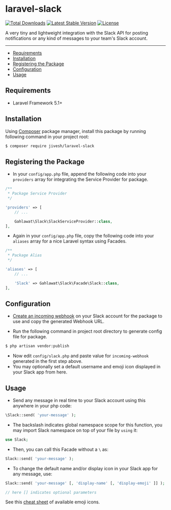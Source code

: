 # laravel-slack

[![Total Downloads](https://poser.pugx.org/jivesh/laravel-slack/downloads)](https://packagist.org/packages/jivesh/laravel-slack)
[![Latest Stable Version](https://poser.pugx.org/jivesh/laravel-slack/v/stable)](https://packagist.org/packages/jivesh/laravel-slack)
[![License](https://poser.pugx.org/jivesh/laravel-slack/license)](https://packagist.org/packages/jivesh/laravel-slack)

A very tiny and lightweight integration with the Slack API for posting notifications or any kind of messages to your team's Slack account.

---

- [Requirements](#requirements)
- [Installation](#installation)
- [Registering the Package](#registering-the-package)
- [Configuration](#configuration)
- [Usage](#usage)

## Requirements

* Laravel Framework 5.1+

## Installation

Using [Composer](https://getcomposer.org/) package manager, install this package by running following command in your project root:

```sh
$ composer require jivesh/laravel-slack
```

## Registering the Package

- In your ```config/app.php``` file, append the following code into your ```providers``` array for integrating the Service Provider for package.

```php
/**
 * Package Service Provider
 */

'providers' => [
    // ...

    Gahlawat\Slack\SlackServiceProvider::class,
],
```

- Again in your ```config/app.php``` file, copy the following code into your ```aliases``` array for a nice Laravel syntax using Facades.

```php
/**
 * Package Alias
 */

'aliases' => [
    // ...

    'Slack' => Gahlawat\Slack\Facade\Slack::class,
],
```

## Configuration

- [Create an incoming webhook](https://www.slack.com/services/new/incoming-webhook) on your Slack account for the package to use and copy the generated Webhook URL.

- Run the following command in project root directory to generate config file for package.

```sh
$ php artisan vendor:publish
```

- Now edit ```config/slack.php``` and paste value for ```incoming-webhook``` generated in the first step above.
- You may optionally set a default username and emoji icon displayed in your Slack app from here.

## Usage

- Send any message in real time to your Slack account using this anywhere in your php code:

```php
\Slack::send( 'your-message' );
```

- The backslash indicates global namespace scope for this function, you may import Slack namespace on top of your file by ```using``` it:

```php
use Slack;
```

- Then, you can call this Facade without a ```\``` as:

```php
Slack::send( 'your-message' );
```

- To change the default name and/or display icon in your Slack app for any message, use:

```php
Slack::send( 'your-message' [, 'display-name' [, 'display-emoji' ]] );

// here [] indicates optional parameters
```

See this [cheat sheet](http://www.emoji-cheat-sheet.com) of available emoji icons.
